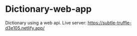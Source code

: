 # Dictionary-web-app
Dictionary using a web api.
Live server: https://subtle-truffle-d3e105.netlify.app/
